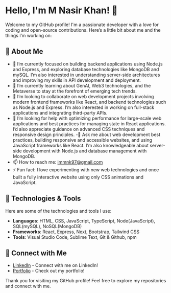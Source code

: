 # Hello, I'm M Nasir Khan! 👋

Welcome to my GitHub profile! I'm a passionate developer with a love for coding and open-source contributions. Here’s a little bit about me and the things I’m working on:

## 🌟 About Me

- 🔭 I’m currently focused on building backend applications using Node.js and Express, and exploring database technologies like MongoDB and mySQL. I’m also interested in understanding server-side architectures and improving my skills in API development and deployment.
- 🌱 I’m currently learning about GenAI, Web3 technologies, and the Metaverse to stay at the forefront of emerging tech trends.
- 👯 I’m looking to collaborate on web development projects involving modern frontend frameworks like React, and backend technologies such as Node.js and Express. I’m also interested in working on full-stack applications and integrating third-party APIs.
- 🤔 I’m looking for help with optimizing performance for large-scale web applications and best practices for managing state in React applications. I’d also appreciate guidance on advanced CSS techniques and responsive design principles.
-💬 Ask me about web development best practices, building responsive and accessible websites, and using JavaScript frameworks like React. I’m also knowledgeable about server-side development with Node.js and database management with MongoDB.
- 📫 How to reach me: immnk97@gmail.com
- ⚡ Fun fact: I love experimenting with new web technologies and once built a fully interactive website using only CSS animations and JavaScript.

## 🔧 Technologies & Tools

Here are some of the technologies and tools I use:

- **Languages**: HTML, CSS, JavaScript, TypeScript, Node(JavaScript), SQL(mySQL), NoSQL(MongoDB)
- **Frameworks**: React, Express, Next, Bootstrap, Tailwind CSS
- **Tools**: Visual Studio Code, Sublime Text, Git & Github, npm 

## 🔗 Connect with Me

- [LinkedIn](https://www.linkedin.com/in/mnasirkhan97/) - Connect with me on LinkedIn!
- [Portfolio](https://www.muhammadnasirkhan.com/) - Check out my portfolio!


Thank you for visiting my GitHub profile! Feel free to explore my repositories and connect with me.


